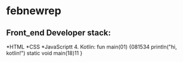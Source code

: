 # febnewrep
## Front_end Developer stack:
*HTML
﻿﻿*CSS
﻿﻿*JavaScriptt
4. Kotlin:
fun main(01) {081534
    println("hi, kotlin!")
    static void main(18)11
}
